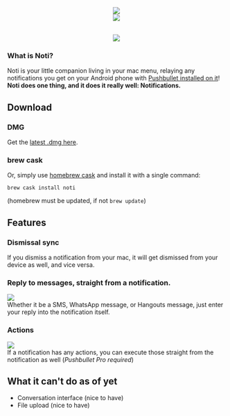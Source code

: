 <div align="center">
<img src="https://jari.lol/ZnN0TQeMmi.png">
<br><img src="https://jari.lol/0suH6tw4vE.svg"><br><br>
<p><a href="https://travis-ci.org/jariz/Noti/"><img src="https://travis-ci.org/jariz/Noti.svg?branch=master"></a></p>
</div>

### What is Noti?  
Noti is your little companion living in your mac menu, relaying any notifications you get on your Android phone with [Pushbullet installed on it](https://pushbullet.com)!  
**Noti does one thing, and it does it really well: Notifications.**

## Download

### DMG
Get the [latest .dmg here](https://github.com/jariz/Noti/releases/latest).  

### brew cask
Or, simply use [homebrew cask](https://github.com/caskroom/homebrew-cask/blob/master/README.md) and install it with a single command:  
```
brew cask install noti
```
(homebrew must be updated, if not  ```brew update```)


## Features

### Dismissal sync
If you dismiss a notification from your mac, it will get dismissed from your device as well, and vice versa.
### Reply to messages, straight from a notification.  
![](https://jari.lol/vC6Mxphnrt.png)  
Whether it be a SMS, WhatsApp message, or Hangouts message, just enter your reply into the notification itself.

### Actions
![](https://jari.lol/ZTGXE6Zxk7.png)  
If a notification has any actions, you can execute those straight from the notification as well (_Pushbullet Pro required_)

## What it can't do as of yet

- Conversation interface (nice to have)
- File upload (nice to have)
